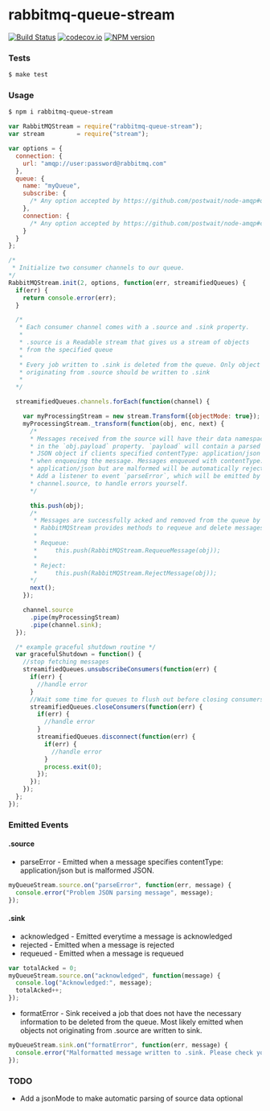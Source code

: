 # rabbitmq-queue-stream
[![Build Status](https://travis-ci.org/classdojo/rabbitmq-queue-stream.svg?branch=master)](https://travis-ci.org/classdojo/rabbitmq-queue-stream)
[![codecov.io](https://codecov.io/github/classdojo/rabbitmq-queue-stream/coverage.svg?branch=master)](https://codecov.io/github/classdojo/rabbitmq-queue-stream?branch=master)
[![NPM version](https://badge.fury.io/js/rabbitmq-queue-stream.png)](http://badge.fury.io/js/rabbitmq-queue-stream)


### Tests
```bash
$ make test
```

### Usage
```bash
$ npm i rabbitmq-queue-stream
```

```javascript
var RabbitMQStream = require("rabbitmq-queue-stream");
var stream         = require("stream");

var options = {
  connection: {
    url: "amqp://user:password@rabbitmq.com"
  },
  queue: {
    name: "myQueue",
    subscribe: {
      /* Any option accepted by https://github.com/postwait/node-amqp#queuesubscribeoptions-listener */
    },
    connection: {
      /* Any option accepted by https://github.com/postwait/node-amqp#connectionqueuename-options-opencallback */
    }
  }
};

/*
 * Initialize two consumer channels to our queue.
*/
RabbitMQStream.init(2, options, function(err, streamifiedQueues) {
  if(err) {
    return console.error(err);
  }

  /*
   * Each consumer channel comes with a .source and .sink property.
   * 
   * .source is a Readable stream that gives us a stream of objects
   * from the specified queue
   *
   * Every job written to .sink is deleted from the queue. Only object
   * originating from .source should be written to .sink
   *
  */

  streamifiedQueues.channels.forEach(function(channel) {

    var myProcessingStream = new stream.Transform({objectMode: true});
    myProcessingStream._transform(function(obj, enc, next) {
      /*
      * Messages received from the source will have their data namespaced
      * in the `obj.payload` property. `payload` will contain a parsed 
      * JSON object if clients specified contentType: application/json
      * when enqueuing the message. Messages enqueued with contentType:
      * application/json but are malformed will be automatically rejected.
      * Add a listener to event `parseError`, which will be emitted by
      * channel.source, to handle errors yourself.
      */

      this.push(obj);
      /*
       * Messages are successfully acked and removed from the queue by default.
       * RabbitMQStream provides methods to requeue and delete messages too.
       *
       * Requeue:
       *     this.push(RabbitMQStream.RequeueMessage(obj));
       *
       * Reject:
       *     this.push(RabbitMQStream.RejectMessage(obj));
      */
      next();
    });

    channel.source
      .pipe(myProcessingStream)
      .pipe(channel.sink);
  });

  /* example graceful shutdown routine */
  var gracefulShutdown = function() {
    //stop fetching messages
    streamifiedQueues.unsubscribeConsumers(function(err) {
      if(err) {
        //handle error
      }
      //Wait some time for queues to flush out before closing consumers.
      streamifiedQueues.closeConsumers(function(err) {
        if(err) {
          //handle error
        }
        streamifiedQueues.disconnect(function(err) {
          if(err) {
            //handle error
          }
          process.exit(0);
        });
      });
    });
  };
});
```

### Emitted Events

#### .source
* parseError - Emitted when a message specifies contentType: application/json but is malformed JSON.
```javascript
myQueueStream.source.on("parseError", function(err, message) {
  console.error("Problem JSON parsing message", message);
});
```

#### .sink
* acknowledged  - Emitted everytime a message is acknowledged
* rejected      - Emitted when a message is rejected
* requeued      - Emitted when a message is requeued
```javascript
var totalAcked = 0;
myQueueStream.source.on("acknowledged", function(message) {
  console.log("Acknowledged:", message);
  totalAcked++;
});
```
* formatError - Sink received a job that does not have the necessary information to be deleted from the queue. Most likely emitted when objects not originating from .source are written to sink.
```javascript
myQueueStream.sink.on("formatError", function(err, message) {
  console.error("Malformatted message written to .sink. Please check your pipeline configuration", message);
});
```

### TODO

* Add a jsonMode to make automatic parsing of source data optional

